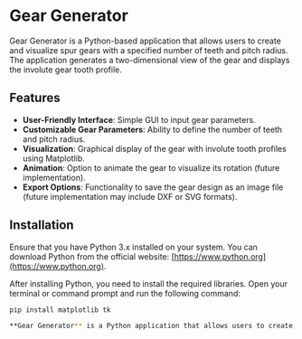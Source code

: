 # Gear Generator

Gear Generator is a Python-based application that allows users to create and visualize spur gears with a specified number of teeth and pitch radius. The application generates a two-dimensional view of the gear and displays the involute gear tooth profile.

## Features

- **User-Friendly Interface**: Simple GUI to input gear parameters.
- **Customizable Gear Parameters**: Ability to define the number of teeth and pitch radius.
- **Visualization**: Graphical display of the gear with involute tooth profiles using Matplotlib.
- **Animation**: Option to animate the gear to visualize its rotation (future implementation).
- **Export Options**: Functionality to save the gear design as an image file (future implementation may include DXF or SVG formats).

## Installation

Ensure that you have Python 3.x installed on your system. You can download Python from the official website: [https://www.python.org](https://www.python.org).

After installing Python, you need to install the required libraries. Open your terminal or command prompt and run the following command:

```sh
pip install matplotlib tk

**Gear Generator** is a Python application that allows users to create and visualize spur gears. It features a user-friendly interface to input gear parameters, customizable options for defining the number of teeth and pitch radius, and graphical visualization using Matplotlib. Future plans include adding gear animation and export options.